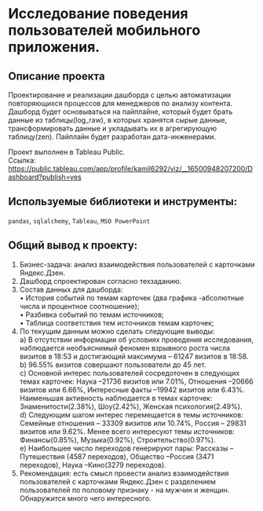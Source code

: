 # Исследование поведения пользователей мобильного приложения.

## Описание проекта

Проектирование и реализации дашборда с целью автоматизации повторяющихся процессов для менеджеров по анализу контента.
Дашборд будет основываться на пайплайне, который будет брать данные из таблицы(log_raw), в которых хранятся сырые данные, трансформировать данные и укладывать их в агрегирующую таблицу(zen). Пайплайн будет разработан дата-инженерами.<br>

Проект выполнен в Tableau Public.<br>
Ссылка: https://public.tableau.com/app/profile/kamil6292/viz/__16500948207200/Dashboard?publish=yes


## Используемые библиотеки и инструменты:
`pandas`, `sqlalchemy`, `Tableau`, `MSO PowerPoint`

## Общий вывод к проекту:

1. Бизнес-задача: анализ взаимодействия пользователей с карточками Яндекс.Дзен.<br>
2. Дашборд спроектирован согласно техзаданию.<br>
3. Состав данных для дашборда:<br>
• История событий по темам карточек (два графика -абсолютные числа и процентное соотношение);<br>
• Разбивка событий по темам источников;<br>
• Таблица соответствия тем источников темам карточек;<br>
4. По текущим данным можно сделать следующие выводы:<br>
a) В отсутствии информации об условиях проведения исследования, наблюдается необъяснимый феномен взрывного роста числа визитов в 18:53 и достигающий максимума – 61247 визитов в 18:58.<br>
b) 96.55% визитов совершают пользователи до 45 лет.<br>
c) Основной интерес пользователей сосредоточен в следующих темах карточек: Наука –21736 визитов или 7.01%, Отношения –20666 визитов или 6.66%, Интересные факты –19942 визитов или 6.43%. Наименьшая активность наблюдается в темах карточек: Знаменитости(2.38%), Шоу(2.42%), Женская психология(2.49%).<br>
d) Следующим шагом интерес перемещается в темы источников: Семейные отношения – 33309 визитов или 10.74%, Россия – 29831 визитов или 9.62%. Менее всего интересуют темы источников: Финансы(0.85%), Музыка(0.92%), Строительство(0.97%).<br>
e) Наибольшее число переходов генерируют пары: Рассказы –Путешествия (4587 переходов), Общество –Россия (3471 переходов), Наука –Кино(3279 переходов).<br>
5. Рекомендация: есть смысл провести анализ взаимодействия пользователей с карточками Яндекс.Дзен с разделением пользователей по половому признаку - на мужчин и женщин. Обнаружится много чего интересного.
